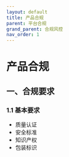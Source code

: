 ```yaml
---
layout: default
title: 产品合规
parent: 平台合规
grand_parent: 合规风控
nav_order: 1
---
```


# 产品合规

## 一、合规要求
### 1.1 基本要求
- 质量认证
- 安全标准
- 知识产权
- 包装标识 
